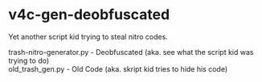 # v4c-gen-deobfuscated
Yet another script kid trying to steal nitro codes.

trash-nitro-generator.py - Deobfuscated (aka. see what the script kid was trying to do)<br>
old_trash_gen.py - Old Code (aka. skript kid tries to hide his code)

